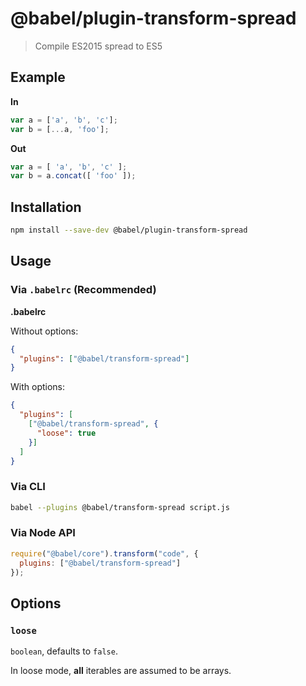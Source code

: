 # @babel/plugin-transform-spread

> Compile ES2015 spread to ES5

## Example

**In**

```js
var a = ['a', 'b', 'c'];
var b = [...a, 'foo'];
```

**Out**

```js
var a = [ 'a', 'b', 'c' ];
var b = a.concat([ 'foo' ]);
```

## Installation

```sh
npm install --save-dev @babel/plugin-transform-spread
```

## Usage

### Via `.babelrc` (Recommended)

**.babelrc**

Without options:

```json
{
  "plugins": ["@babel/transform-spread"]
}
```

With options:

```json
{
  "plugins": [
    ["@babel/transform-spread", {
      "loose": true
    }]
  ]
}
```

### Via CLI

```sh
babel --plugins @babel/transform-spread script.js
```

### Via Node API

```javascript
require("@babel/core").transform("code", {
  plugins: ["@babel/transform-spread"]
});
```

## Options

### `loose`

`boolean`, defaults to `false`.

In loose mode, **all** iterables are assumed to be arrays.
